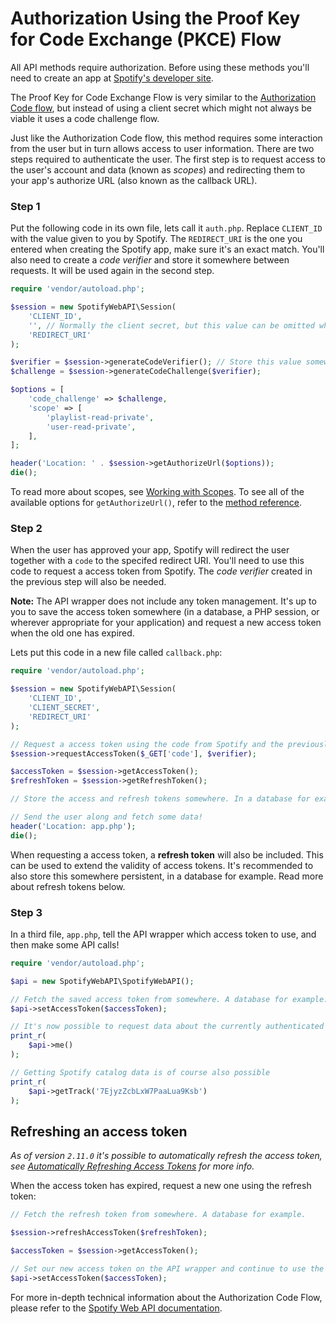 # Authorization Using the Proof Key for Code Exchange (PKCE) Flow

All API methods require authorization. Before using these methods you'll need to create an app at [Spotify's developer site](https://developer.spotify.com/documentation/web-api/).

The Proof Key for Code Exchange Flow is very similar to the [Authorization Code flow](access-token-with-authorization-code-flow.md), but instead of using a client secret which might not always be viable it uses a code challenge flow.

Just like the Authorization Code flow, this method requires some interaction from the user but in turn allows access to user information. There are two steps required to authenticate the user. The first step is to request access to the user's account and data (known as *scopes*) and redirecting them to your app's authorize URL (also known as the callback URL).

### Step 1
Put the following code in its own file, lets call it `auth.php`. Replace `CLIENT_ID` with the value given to you by Spotify. The `REDIRECT_URI` is the one you entered when creating the Spotify app, make sure it's an exact match. You'll also need to create a *code verifier* and store it somewhere between requests. It will be used again in the second step.

```php
require 'vendor/autoload.php';

$session = new SpotifyWebAPI\Session(
    'CLIENT_ID',
    '', // Normally the client secret, but this value can be omitted when using the PKCE flow
    'REDIRECT_URI'
);

$verifier = $session->generateCodeVerifier(); // Store this value somewhere, a session for example
$challenge = $session->generateCodeChallenge($verifier);

$options = [
    'code_challenge' => $challenge,
    'scope' => [
        'playlist-read-private',
        'user-read-private',
    ],
];

header('Location: ' . $session->getAuthorizeUrl($options));
die();
```

To read more about scopes, see [Working with Scopes](/docs/examples/working-with-scopes.md). To see all of the available options for `getAuthorizeUrl()`, refer to the [method reference](/docs/method-reference/Session.md#getauthorizeurl).

### Step 2
When the user has approved your app, Spotify will redirect the user together with a `code` to the specifed redirect URI. You'll need to use this code to request a access token from Spotify. The *code verifier* created in the previous step will also be needed.

__Note:__ The API wrapper does not include any token management. It's up to you to save the access token somewhere (in a database, a PHP session, or wherever appropriate for your application) and request a new access token when the old one has expired.

Lets put this code in a new file called `callback.php`:

```php
require 'vendor/autoload.php';

$session = new SpotifyWebAPI\Session(
    'CLIENT_ID',
    'CLIENT_SECRET',
    'REDIRECT_URI'
);

// Request a access token using the code from Spotify and the previously created code verifier
$session->requestAccessToken($_GET['code'], $verifier);

$accessToken = $session->getAccessToken();
$refreshToken = $session->getRefreshToken();

// Store the access and refresh tokens somewhere. In a database for example.

// Send the user along and fetch some data!
header('Location: app.php');
die();
```

When requesting a access token, a **refresh token** will also be included. This can be used to extend the validity of access tokens. It's recommended to also store this somewhere persistent, in a database for example. Read more about refresh tokens below.

### Step 3
In a third file, `app.php`, tell the API wrapper which access token to use, and then make some API calls!

```php
require 'vendor/autoload.php';

$api = new SpotifyWebAPI\SpotifyWebAPI();

// Fetch the saved access token from somewhere. A database for example.
$api->setAccessToken($accessToken);

// It's now possible to request data about the currently authenticated user
print_r(
    $api->me()
);

// Getting Spotify catalog data is of course also possible
print_r(
    $api->getTrack('7EjyzZcbLxW7PaaLua9Ksb')
);
```

## Refreshing an access token
_As of version `2.11.0` it's possible to automatically refresh the access token, see [Automatically Refreshing Access Tokens](automatically-refreshing-access-tokens.md) for more info._

When the access token has expired, request a new one using the refresh token:

```php
// Fetch the refresh token from somewhere. A database for example.

$session->refreshAccessToken($refreshToken);

$accessToken = $session->getAccessToken();

// Set our new access token on the API wrapper and continue to use the API as usual
$api->setAccessToken($accessToken);
```

For more in-depth technical information about the Authorization Code Flow, please refer to the [Spotify Web API documentation](https://developer.spotify.com/documentation/general/guides/authorization-guide/#authorization-code-flow).
